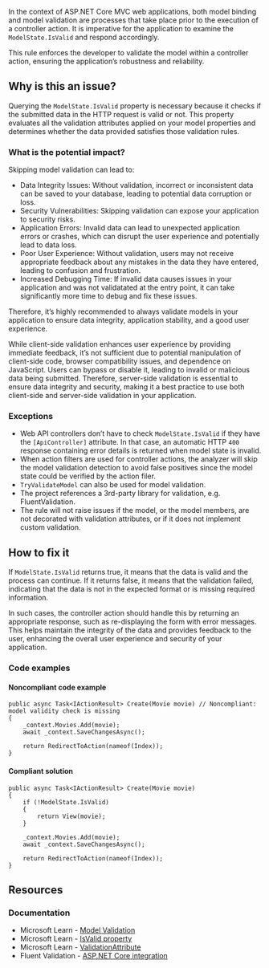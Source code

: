 In the context of ASP.NET Core MVC web applications, both model binding and model validation are processes that take place prior to the execution
of a controller action. It is imperative for the application to examine the `ModelState.IsValid` and respond accordingly.

This rule enforces the developer to validate the model within a controller action, ensuring the application’s robustness and reliability.

## Why is this an issue?

Querying the `ModelState.IsValid` property is necessary because it checks if the submitted data in the HTTP request is valid or not.
This property evaluates all the validation attributes applied on your model properties and determines whether the data provided satisfies those
validation rules.

### What is the potential impact?

Skipping model validation can lead to:

-  Data Integrity Issues: Without validation, incorrect or inconsistent data can be saved to your database, leading to potential data corruption
  or loss.
-  Security Vulnerabilities: Skipping validation can expose your application to security risks.
-  Application Errors: Invalid data can lead to unexpected application errors or crashes, which can disrupt the user experience and potentially
  lead to data loss.
-  Poor User Experience: Without validation, users may not receive appropriate feedback about any mistakes in the data they have entered, leading
  to confusion and frustration.
-  Increased Debugging Time: If invalid data causes issues in your application and was not validatated at the entry point, it can take
  significantly more time to debug and fix these issues.

Therefore, it’s highly recommended to always validate models in your application to ensure data integrity, application stability, and a good user
experience.

While client-side validation enhances user experience by providing immediate feedback, it’s not sufficient due to potential manipulation of
client-side code, browser compatibility issues, and dependence on JavaScript. Users can bypass or disable it, leading to invalid or malicious data
being submitted. Therefore, server-side validation is essential to ensure data integrity and security, making it a best practice to use both
client-side and server-side validation in your application.

### Exceptions

-  Web API controllers don’t have to check `ModelState.IsValid` if they have the `[ApiController]` attribute. In that case,
  an automatic HTTP `400` response containing error details is returned when model state is invalid.
-  When action filters are used for controller actions, the analyzer will skip the model validation detection to avoid false positives since the
  model state could be verified by the action filer.
-  `TryValidateModel` can also be used for model validation.
-  The project references a 3rd-party library for validation, e.g. FluentValidation.
-  The rule will not raise issues if the model, or the model members, are not decorated with validation attributes, or if it does not implement
  custom validation.

## How to fix it

If `ModelState.IsValid` returns true, it means that the data is valid and the process can continue. If it returns false, it means that
the validation failed, indicating that the data is not in the expected format or is missing required information.

In such cases, the controller action should handle this by returning an appropriate response, such as re-displaying the form with error messages.
This helps maintain the integrity of the data and provides feedback to the user, enhancing the overall user experience and security of your
application.

### Code examples

#### Noncompliant code example

    public async Task<IActionResult> Create(Movie movie) // Noncompliant: model validity check is missing
    {
        _context.Movies.Add(movie);
        await _context.SaveChangesAsync();
    
        return RedirectToAction(nameof(Index));
    }

#### Compliant solution

    public async Task<IActionResult> Create(Movie movie)
    {
        if (!ModelState.IsValid)
        {
            return View(movie);
        }
    
        _context.Movies.Add(movie);
        await _context.SaveChangesAsync();
    
        return RedirectToAction(nameof(Index));
    }

## Resources

### Documentation

-  Microsoft Learn - [Model Validation](https://learn.microsoft.com/en-us/aspnet/core/mvc/models/validation)
-  Microsoft Learn - [IsValid property](https://learn.microsoft.com/en-us/dotnet/api/microsoft.aspnetcore.mvc.modelbinding.modelstatedictionary.isvalid)
-  Microsoft Learn - [ValidationAttribute](https://learn.microsoft.com/en-us/dotnet/api/system.componentmodel.dataannotations.validationattribute)
-  Fluent Validation - [ASP.NET Core integration](https://docs.fluentvalidation.net/en/latest/aspnet.html)